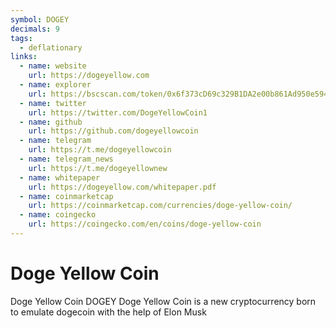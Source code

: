 ```yaml
---
symbol: DOGEY
decimals: 9
tags:
  - deflationary
links:
  - name: website
    url: https://dogeyellow.com
  - name: explorer
    url: https://bscscan.com/token/0x6f373cD69c329B1DA2e00b861Ad950e59454aa18
  - name: twitter
    url: https://twitter.com/DogeYellowCoin1
  - name: github
    url: https://github.com/dogeyellowcoin
  - name: telegram
    url: https://t.me/dogeyellowcoin
  - name: telegram_news
    url: https://t.me/dogeyellownew
  - name: whitepaper
    url: https://dogeyellow.com/whitepaper.pdf
  - name: coinmarketcap
    url: https://coinmarketcap.com/currencies/doge-yellow-coin/
  - name: coingecko
    url: https://coingecko.com/en/coins/doge-yellow-coin
---
```


# Doge Yellow Coin

Doge Yellow Coin DOGEY Doge Yellow Coin is a new cryptocurrency born to emulate dogecoin with the help of Elon Musk
